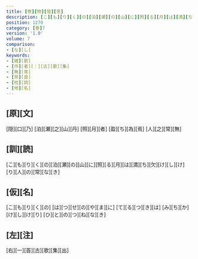 ```yaml
---
title: [寄][物][發][思]
description: [こ][も][り][く][の][泊][瀬][の][山][に][照][る][月][は][満][ち][欠][け][し][け][り][人][の][常][な][き]
position: 1270
category: [巻]7
version: '1.0'
volume: 7
comparison:
- [な][し]
keywords:
- [雑][歌]
- [作][者][：][古][歌][集]
- [無][常]
- [奈][良]
- [枕][詞]
- [地][名]
---
```


## [原][文]

[隠][口][乃] [泊][瀬][之][山][丹] [照][月][者] [盈][ち][為][焉] [人][之][常][無]

## [訓][読]

[こ][も][り][く][の][泊][瀬][の][山][に][照][る][月][は][満][ち][欠][け][し][け][り][人][の][常][な][き]

## [仮][名]

[こ][も][り][く][の] [は][つ][せ][の][や][ま][に] [て][る][つ][き][は] [み][ち][か][け][し][け][り] [ひ][と][の][つ][ね][な][き]

## [左][注]

[右][一][首][古][歌][集][出]

